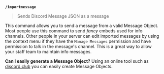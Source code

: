 **`/importmessage`**
> Sends Discord Message JSON as a message

This command allows you to send a message from a valid Message Object. Most people use this command to send *fancy* embeds used for info channels. Other people in your server can edit imported messages by using the context menu if they have the `Manage Messages` permission and have permission to talk in the message's channel. This is a great way to allow your staff team to maintain info messages.

__**Can I easily generate a Message Object?**__
Using an online tool such as [discord.club](https://discord.club/dashboard) you can easily create Message Objects.